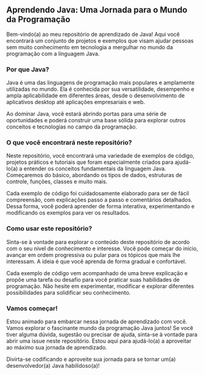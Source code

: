 ## Aprendendo Java: Uma Jornada para o Mundo da Programação

Bem-vindo(a) ao meu repositório de aprendizado de Java! Aqui você encontrará um conjunto de projetos e exemplos que visam ajudar pessoas sem muito conhecimento em tecnologia a mergulhar no mundo da programação com a linguagem Java.

### Por que Java?

Java é uma das linguagens de programação mais populares e amplamente utilizadas no mundo. Ela é conhecida por sua versatilidade, desempenho e ampla aplicabilidade em diferentes áreas, desde o desenvolvimento de aplicativos desktop até aplicações empresariais e web.

Ao dominar Java, você estará abrindo portas para uma série de oportunidades e poderá construir uma base sólida para explorar outros conceitos e tecnologias no campo da programação.

### O que você encontrará neste repositório?

Neste repositório, você encontrará uma variedade de exemplos de código, projetos práticos e tutoriais que foram especialmente criados para ajudá-lo(a) a entender os conceitos fundamentais da linguagem Java. Começaremos do básico, abordando os tipos de dados, estruturas de controle, funções, classes e muito mais.

Cada exemplo de código foi cuidadosamente elaborado para ser de fácil compreensão, com explicações passo a passo e comentários detalhados. Dessa forma, você poderá aprender de forma interativa, experimentando e modificando os exemplos para ver os resultados.

### Como usar este repositório?

Sinta-se à vontade para explorar o conteúdo deste repositório de acordo com o seu nível de conhecimento e interesse. Você pode começar do início, avançar em ordem progressiva ou pular para os tópicos que mais lhe interessam. A ideia é que você aprenda de forma gradual e confortável.

Cada exemplo de código vem acompanhado de uma breve explicação e propõe uma tarefa ou desafio para você praticar suas habilidades de programação. Não hesite em experimentar, modificar e explorar diferentes possibilidades para solidificar seu conhecimento.

### Vamos começar!

Estou animado para embarcar nessa jornada de aprendizado com você. Vamos explorar o fascinante mundo da programação Java juntos! Se você tiver alguma dúvida, sugestão ou precisar de ajuda, sinta-se à vontade para abrir uma issue neste repositório. Estou aqui para ajudá-lo(a) a aproveitar ao máximo sua jornada de aprendizado.

Divirta-se codificando e aproveite sua jornada para se tornar um(a) desenvolvedor(a) Java habilidoso(a)!

